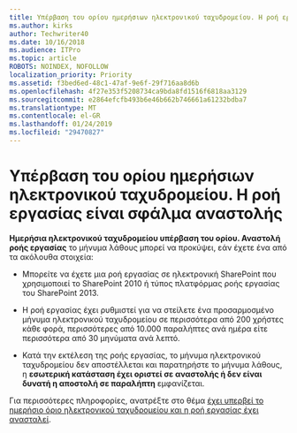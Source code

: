 ```yaml
---
title: Υπέρβαση του ορίου ημερήσιων ηλεκτρονικού ταχυδρομείου. Η ροή εργασίας είναι σφάλμα αναστολής
ms.author: kirks
author: Techwriter40
ms.date: 10/16/2018
ms.audience: ITPro
ms.topic: article
ROBOTS: NOINDEX, NOFOLLOW
localization_priority: Priority
ms.assetid: f3bed6ed-48c1-47af-9e6f-29f716aa8d6b
ms.openlocfilehash: 4f27e353f5208734ca9bda8fd1516f6818aa3129
ms.sourcegitcommit: e2864efcfb493b6e46b662b746661a61232bdba7
ms.translationtype: MT
ms.contentlocale: el-GR
ms.lasthandoff: 01/24/2019
ms.locfileid: "29470827"
---
```

# <a name="daily-email-limit-exceeded-workflow-is-suspended-error"></a>Υπέρβαση του ορίου ημερήσιων ηλεκτρονικού ταχυδρομείου. Η ροή εργασίας είναι σφάλμα αναστολής

 **Ημερήσια ηλεκτρονικού ταχυδρομείου υπέρβαση του ορίου. Αναστολή ροής εργασίας** το μήνυμα λάθους μπορεί να προκύψει, εάν έχετε ένα από τα ακόλουθα στοιχεία: 
  
- Μπορείτε να έχετε μια ροή εργασίας σε ηλεκτρονική SharePoint που χρησιμοποιεί το SharePoint 2010 ή τύπος πλατφόρμας ροής εργασίας του SharePoint 2013.
    
- Η ροή εργασίας έχει ρυθμιστεί για να στείλετε ένα προσαρμοσμένο μήνυμα ηλεκτρονικού ταχυδρομείου σε περισσότερα από 200 χρήστες κάθε φορά, περισσότερες από 10.000 παραλήπτες ανά ημέρα είτε περισσότερα από 30 μηνύματα ανά λεπτό.
    
- Κατά την εκτέλεση της ροής εργασίας, το μήνυμα ηλεκτρονικού ταχυδρομείου δεν αποστέλλεται και παρατηρήστε το μήνυμα λάθους, η **εσωτερική κατάσταση έχει οριστεί σε αναστολής ή δεν είναι δυνατή η αποστολή σε παραλήπτη** εμφανίζεται. 
    
Για περισσότερες πληροφορίες, ανατρέξτε στο θέμα [έχει υπερβεί το ημερήσιο όριο ηλεκτρονικού ταχυδρομείου και η ροή εργασίας έχει ανασταλεί](https://go.microsoft.com/fwlink/?Linkid=2031137).
  
